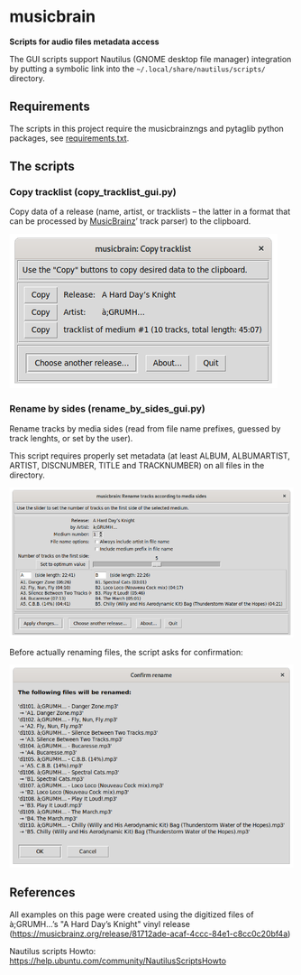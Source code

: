 # musicbrain

__Scripts for audio files metadata access__

The GUI scripts support Nautilus (GNOME desktop file manager) integration
by putting a symbolic link into the ```~/.local/share/nautilus/scripts/```
directory.

## Requirements

The scripts in this project require the musicbrainzngs
and pytaglib python packages, see [requirements.txt](./requirements.txt>).

## The scripts

### Copy tracklist (copy_tracklist_gui.py)

Copy data of a release (name, artist, or tracklists – the latter in a
format that can be processed by [MusicBrainz](https://musicbrainz.org/)’
track parser) to the clipboard.

![copy_tracklist_gui.py example](./copy_tracklist.png)

### Rename by sides (rename_by_sides_gui.py)

Rename tracks by media sides (read from file name prefixes,
guessed by track lenghts, or set by the user).

This script requires properly set metadata (at least ALBUM, ALBUMARTIST,
ARTIST, DISCNUMBER, TITLE and TRACKNUMBER) on all files in the directory.

![rename_by_sides_gui.py example](./rename_by_sides.png)

Before actually renaming files, the script asks for confirmation:

![rename_by_sides_gui.py confirmation dialog](./rename_by_sides_confirmation.png)

## References

All examples on this page were created using the digitized files of
à;GRUMH…’s "A Hard Day’s Knight" vinyl release
(<https://musicbrainz.org/release/81712ade-acaf-4ccc-84e1-c8cc0c20bf4a>)

Nautilus scripts Howto: <https://help.ubuntu.com/community/NautilusScriptsHowto>
